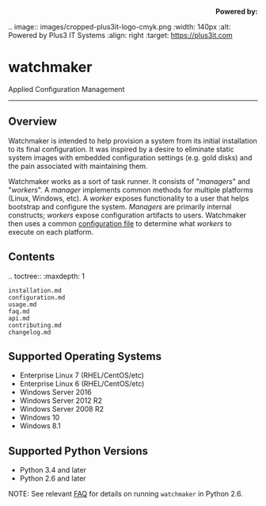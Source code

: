 <p align="right">
<b>Powered by:</b>

.. image:: images/cropped-plus3it-logo-cmyk.png
   :width: 140px
   :alt: Powered by Plus3 IT Systems
   :align: right
   :target: https://plus3it.com
<br>

# watchmaker

Applied Configuration Management

--------------

## Overview

Watchmaker is intended to help provision a system from its initial installation
to its final configuration. It was inspired by a desire to eliminate static
system images with embedded configuration settings (e.g. gold disks) and the
pain associated with maintaining them.

Watchmaker works as a sort of task runner. It consists of "_managers_" and
"_workers_". A _manager_ implements common methods for multiple platforms
(Linux, Windows, etc). A _worker_ exposes functionality to a user that helps
bootstrap and configure the system. _Managers_ are primarily internal
constructs; _workers_ expose configuration artifacts to users. Watchmaker then
uses a common [configuration file](configuration.html) to determine what
_workers_ to execute on each platform.

## Contents

.. toctree::
    :maxdepth: 1

    installation.md
    configuration.md
    usage.md
    faq.md
    api.md
    contributing.md
    changelog.md

## Supported Operating Systems

*   Enterprise Linux 7 (RHEL/CentOS/etc)
*   Enterprise Linux 6 (RHEL/CentOS/etc)
*   Windows Server 2016
*   Windows Server 2012 R2
*   Windows Server 2008 R2
*   Windows 10
*   Windows 8.1

## Supported Python Versions

*   Python 3.4 and later
*   Python 2.6 and later

NOTE: See relevant [FAQ](faq.html) for details on running ``watchmaker`` in
Python 2.6.

